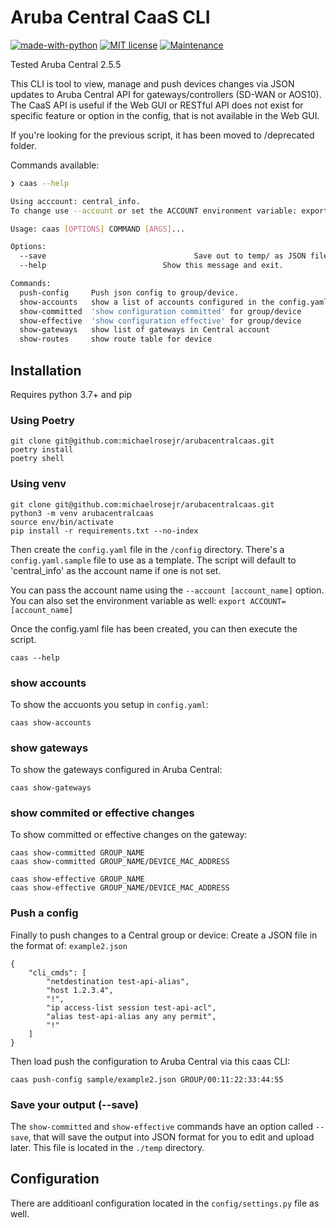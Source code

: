 # Aruba Central CaaS CLI

[![made-with-python](https://img.shields.io/badge/Made%20with-Python-1f425f.svg)](https://www.python.org/) [![MIT license](https://img.shields.io/badge/License-MIT-blue.svg)](https://lbesson.mit-license.org/) [![Maintenance](https://img.shields.io/badge/Maintained%3F-yes-green.svg)](https://GitHub.com/Naereen/StrapDown.js/graphs/commit-activity)

Tested Aruba Central 2.5.5

This CLI is tool to view, manage and push devices changes via JSON updates to Aruba Central API for gateways/controllers (SD-WAN or AOS10). The CaaS API is useful if the Web GUI or RESTful API does not exist for specific feature or option in the config, that is not available in the Web GUI.

If you're looking for the previous script, it has been moved to /deprecated folder.

Commands available:

```bash
❯ caas --help

Using acccount: central_info. 
To change use --account or set the ACCOUNT environment variable: export ACCOUNT='myprofile'.

Usage: caas [OPTIONS] COMMAND [ARGS]...

Options:
  --save								 Save out to temp/ as JSON file
  --help                          Show this message and exit.

Commands:
  push-config     Push json config to group/device.
  show-accounts   show a list of accounts configured in the config.yaml file
  show-committed  'show configuration committed' for group/device
  show-effective  'show configuration effective' for group/device
  show-gateways   show list of gateways in Central account
  show-routes     show route table for device

```
## Installation

Requires python 3.7+ and pip

### Using Poetry
```
git clone git@github.com:michaelrosejr/arubacentralcaas.git
poetry install
poetry shell
```

### Using venv
```
git clone git@github.com:michaelrosejr/arubacentralcaas.git
python3 -m venv arubacentralcaas
source env/bin/activate
pip install -r requirements.txt --no-index

```

Then create the `config.yaml` file in the `/config` directory. There's a `config.yaml.sample` file to use as a template. The script will default to 'central_info' as the account name if one is not set.

You can pass the account name using the `--account [account_name]` option. You can also set the environment variable as well: `export ACCOUNT=[account_name]`

Once the config.yaml file has been created, you can then execute the script.

```
caas --help
```

### show accounts
To show the accuonts you setup in `config.yaml`:

```
caas show-accounts
``` 

### show gateways
To show the gateways configured in Aruba Central:

```
caas show-gateways
```

### show commited or effective changes
To show committed or effective changes on the gateway:

```
caas show-committed GROUP_NAME
caas show-committed GROUP_NAME/DEVICE_MAC_ADDRESS

caas show-effective GROUP_NAME
caas show-effective GROUP_NAME/DEVICE_MAC_ADDRESS
```

### Push a config
Finally to push changes to a Central group or device:
Create a JSON file in the format of:
`example2.json`

```
{
    "cli_cmds": [
        "netdestination test-api-alias",
        "host 1.2.3.4",
        "!",
        "ip access-list session test-api-acl",
        "alias test-api-alias any any permit",
        "!"
    ]
}
```

Then load push the configuration to Aruba Central via this caas CLI:

```
caas push-config sample/example2.json GROUP/00:11:22:33:44:55
```

### Save your output (--save)
The `show-committed` and `show-effective` commands have an option called `--save`, that will save the output into JSON format for you to edit and upload later. This file is located in the `./temp` directory.

## Configuration
There are additioanl configuration located in the `config/settings.py` file as well.

